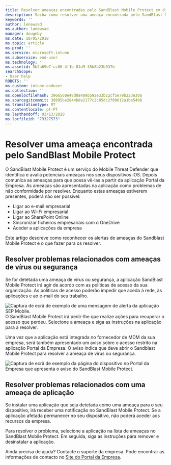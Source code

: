 ```yaml
---
title: Resolver ameaças encontradas pelo SandBlast Mobile Protect em dispositivos iOS | Documentos da Microsoft
description: Saiba como resolver uma ameaça encontrada pelo SandBlast Mobile Protect para iOS.
keywords: ''
author: lenewsad
ms.author: lanewsad
manager: dougeby
ms.date: 10/05/2018
ms.topic: article
ms.prod: ''
ms.service: microsoft-intune
ms.subservice: end-user
ms.technology: ''
ms.assetid: 5b2a69e7-cc86-4f1b-81d9-35b8b23b937b
searchScope:
- User help
ROBOTS: ''
ms.custom: intune-enduser
ms.collection: ''
ms.openlocfilehash: 3966560e48d0a409b592e33b22cf5e79b223e30a
ms.sourcegitcommit: 3d895be2844bda2177c2c85dc2f09612a1be5490
ms.translationtype: MT
ms.contentlocale: pt-PT
ms.lasthandoff: 03/13/2020
ms.locfileid: "79327573"
---
```

# <a name="resolve-a-threat-found-by-sandblast-mobile-protect"></a>Resolver uma ameaça encontrada pelo SandBlast Mobile Protect

O SandBlast Mobile Protect é um serviço do Mobile Threat Defender que identifica e avalia potenciais ameaças nos seus dispositivos iOS. Depois comunica as ameaças para que possa vê-las a partir da aplicação Portal da Empresa. As ameaças são apresentadas na aplicação como problemas de não conformidade por resolver. Enquanto estas ameaças estiverem presentes, poderá não ser possível:   

* Ligar ao e-mail empresarial
* Ligar ao Wi-Fi empresarial
* Ligar ao SharePoint Online
* Sincronizar ficheiros empresariais com o OneDrive
* Aceder a aplicações da empresa

Este artigo descreve como reconhecer os alertas de ameaças do Sandblast Mobile Protect e o que fazer para os resolver.  

## <a name="troubleshoot-virus-or-security-threat"></a>Resolver problemas relacionados com ameaças de vírus ou segurança  
Se for detetada uma ameaça de vírus ou segurança, a aplicação SandBlast Mobile Protect irá agir de acordo com as políticas de acesso da sua organização. As políticas de acesso poderão impedir que aceda à rede, às aplicações e ao e-mail do seu trabalho.  

![Captura de ecrã de exemplo de uma mensagem de alerta da aplicação SEP Mobile.](./media/skycure-list-of-potential-issues-android.png)  
O SandBlast Mobile Protect irá pedir-lhe que realize ações para recuperar o acesso que perdeu. Selecione a ameaça e siga as instruções na aplicação para a resolver.

Uma vez que a aplicação está integrada no fornecedor de MDM da sua empresa, será também apresentado um aviso sobre o acesso restrito na aplicação Portal da Empresa. O aviso indica que deve abrir o Sandblast Mobile Protect para resolver a ameaça de vírus ou segurança.  

  ![Captura de ecrã de exemplo da página do dispositivo no Portal da Empresa que apresenta o aviso do SandBlast Mobile Protect.](./media/CP-lookout-virus-banner-1808.png)  

## <a name="troubleshoot-an-app-threat"></a>Resolver problemas relacionados com uma ameaça de aplicação  

Se instalar uma aplicação que seja detetada como uma ameaça para o seu dispositivo, irá receber uma notificação no SandBlast Mobile Protect. Se a aplicação afetada permanecer no seu dispositivo, não poderá aceder aos recursos da empresa.  

Para resolver o problema, selecione a aplicação na lista de ameaças no SandBlast Mobile Protect. Em seguida, siga as instruções para remover e desinstalar a aplicação.  

Ainda precisa de ajuda? Contacte o suporte da empresa. Pode encontrar as informações de contacto no [Site do Portal da Empresa](https://go.microsoft.com/fwlink/?linkid=2010980).  
